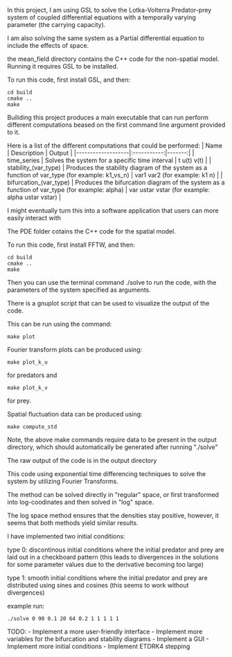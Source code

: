 In this project, I am using GSL to solve the Lotka-Volterra Predator-prey system of coupled differential equations with a temporally varying parameter (the carrying capacity).

I am also solving the same system as a Partial differential equation to include the effects of space.

the mean_field directory contains the C++ code for the non-spatial model. Running it requires GSL to be installed.

To run this code, first install GSL, and then:

``` mkdir build
cd build
cmake ..
make
```

Builiding this project produces a main executable that can run perform different computations beased on the first command line argument provided to it.

Here is a list of the different computations that could be performed:
| Name              | Description | Output |
|-------------------|:-----------:|-------:|
| time_series       |    Solves the system for a specific time interval     |  t u(t) v(t) |
| stability_(var_type) |    Produces the stability diagram of the system as a function of var_type (for example: k1_vs_n)     |  var1 var2 (for example: k1 n) |
| bifurcation_(var_type) |    Produces the bifurcation diagram of the system as a function of var_type (for example: alpha)     | var ustar vstar (for example: alpha ustar vstar) |

I might eventually turn this into a software application that users can more easily interact with

The PDE folder cotains the C++ code for the spatial model.

To run this code, first install FFTW, and then:

``` mkdir build
cd build
cmake ..
make
```

Then you can use the terminal command ./solve to run the code, with the parameters of the system specified as arguments.

There is a gnuplot script that can be used to visualize the output of the code.

This can be run using the command:

``` make plot ```

Fourier transform plots can be produced using:


``` make plot_k_u ```

for predators and 

``` make plot_k_v ```

for prey.

Spatial fluctuation data can be produced using:

``` make compute_std ```

Note, the above make commands require data to be present in the output directory, which should automatically be generated after running "./solve"

The raw output of the code is in the output directory 

This code using exponential time differencing techniques to solve the system by utilizing Fourier Transforms. 

The method can be solved directly in "regular" space, or first transformed into log-coodinates and then solved in "log" space.

The log space method ensures that the densities stay positive, however, it seems that both methods yield similar results.

I have implemented two initial conditions:

type 0: discontinous initial conditions where the initial predator and prey are laid out in a checkboard pattern (this leads to divergences in the solutions for some parameter values due to the derivative becoming too large)

type 1: smooth initial conditions where the initial predator and prey are distributed using sines and cosines (this seems to work without divergences)

example run:

``` ./solve 0 90 0.1 20 64 0.2 1 1 1 1 1 ```


TODO:
	- Implement a more user-friendly interface
    - Implement more variables for the bifurcation and stability diagrams
	- Implement a GUI
	- Implement more initial conditions
	- Implement ETDRK4 stepping

